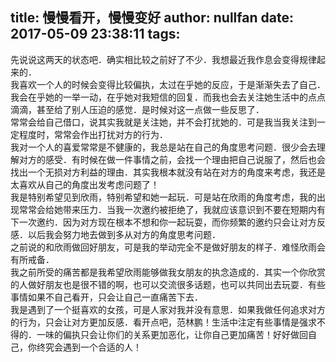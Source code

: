 title: 慢慢看开，慢慢变好
author: nullfan
date: 2017-05-09 23:38:11
tags:
---
先说说这两天的状态吧．确实相比较之前好了不少．我想最近我作息会变得规律起来的．  
我喜欢一个人的时候会变得比较偏执，太过在乎她的反应，于是渐渐失去了自己．  
我会在乎她的一举一动，在乎她对我短信的回复．而我也会去关注她生活中的点点滴滴，甚至给了别人压迫的感觉．是时候对这一点做一些反思了．  
常常会给自己借口，说其实我就是关注她，并不会打扰她的．可是我当我关注到一定程度时，常常会作出打扰对方的行为．  
我对一个人的喜爱常常是不健康的，我总是站在自己的角度思考问题．很少会去理解对方的感受．有时候在做一件事情之前，会找一个理由把自己说服了，然后也会找出一个无损对方利益的理由．其实我根本就没有站在对方的角度来考虑，我还是太喜欢从自己的角度出发考虑问题了！  
我是特别希望见到欣雨，特别希望和她一起玩．可是站在欣雨的角度考虑，我的出现常常会给她带来压力．当我一次邀约被拒绝了，我就应该意识到不要在短期内有下一次邀约．因为对方现在根本不想和你一起玩耍，而你频繁的邀约只会让对方反感．以后我会努力地去做到多从对方的角度思考问题．  
之前说的和欣雨做回好朋友，可是我的举动完全不是做好朋友的样子．难怪欣雨会有所戒备．  
我之前所受的痛苦都是我希望欣雨能够做我女朋友的执念造成的．其实一个你欣赏的人做好朋友也是很不错的啊，也可以交流很多话题，也可以共同出去玩耍．有些事情如果不自己看开，只会让自己一直痛苦下去．  
我是遇到了一个挺喜欢的女孩，可是人家对我并没有意思．如果我做任何追求对方的行为，只会让对方更加反感．看开点吧，范林鹏！生活中注定有些事情是强求不得的．一味的偏执只会让你们的关系更加恶化，让你自己更加痛苦！好好做回自己，你终究会遇到一个合适的人！  
